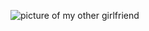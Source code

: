 ![picture of my other girlfriend](http://lh5.ggpht.com/-IwSz9tHNGPg/UgaOYNeSnmI/AAAAAAAABqM/2-CEUprUYsg/s1600/tumblr_mjqb8t6f3C1rkfpb7o6_1280.gif)
